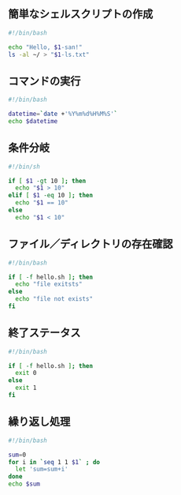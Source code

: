 ## 簡単なシェルスクリプトの作成

```bash
#!/bin/bash

echo "Hello, $1-san!"
ls -al ~/ > "$1-ls.txt"
```

## コマンドの実行

```bash
#!/bin/bash

datetime=`date +'%Y%m%d%H%M%S'`
echo $datetime
```

## 条件分岐

```bash
#!/bin/sh

if [ $1 -gt 10 ]; then
  echo "$1 > 10"
elif [ $1 -eq 10 ]; then
  echo "$1 == 10"
else
  echo "$1 < 10"
```

## ファイル／ディレクトリの存在確認

```bash
#!/bin/bash

if [ -f hello.sh ]; then
  echo "file exitsts"
else
  echo "file not exists"
fi
```

## 終了ステータス

```bash
#!/bin/bash

if [ -f hello.sh ]; then
  exit 0
else
  exit 1
fi
```

## 繰り返し処理

```bash
#!/bin/bash

sum=0
for i in `seq 1 1 $1` ; do
  let 'sum=sum+i'
done
echo $sum
```
